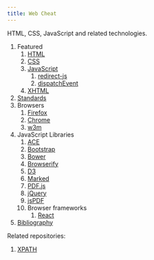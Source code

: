 ```yaml
---
title: Web Cheat
---
```


HTML, CSS, JavaScript and related technologies.

1.  Featured
    1.  [HTML](html.html)
    1.  [CSS](css.html)
    1.  [JavaScript](js.html)
        1. [redirect-js](redirect-js.html)
        1. [dispatchEvent](dispatch-event.html)
    1.  [XHTML](xhtml.xhtml)
1.  [Standards](standards/)
1.  Browsers
    1. [Firefox](firefox)
    1. [Chrome](chrome)
    1. [w3m](w3m)
1.  JavaScript Libraries
    1.  [ACE](ace.html)
    1.  [Bootstrap](bootstrap.html)
    1.  [Bower](bower/)
    1.  [Browserify](browserify/)
    1.  [D3](d3/)
    1.  [Marked](marked.html)
    1.  [PDF.js](pdfjs.html)
    1.  [jQuery](jquery.html)
    1.  [jsPDF](jspdf.html)
    1.  Browser frameworks
        1. [React](react.md)
1.  [Bibliography](bibliography)

Related repositories:

1. [XPATH](https://github.com/cirosantilli/rails-cheat/blob/98f582dce03d5643b2c301e8bb2788dd520df00f/app/test/integration/capybara_test.rb)
